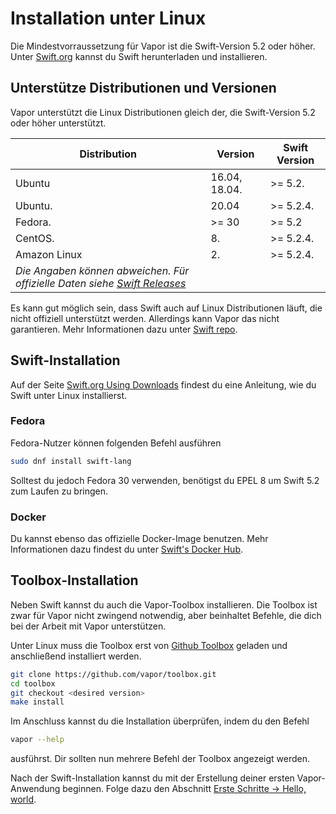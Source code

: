 # Installation unter Linux

Die Mindestvorraussetzung für Vapor ist die Swift-Version 5.2 oder höher. Unter [Swift.org](https://swift.org/download/) kannst du Swift herunterladen und installieren.

## Unterstütze Distributionen und Versionen

Vapor unterstützt die Linux Distributionen gleich der, die Swift-Version 5.2 oder höher unterstützt.

|Distribution|Version        |Swift Version|
|------------|---------------|-------------|
|Ubuntu      |16.04, 18.04.  |>= 5.2.      |
|Ubuntu.     |20.04          |>= 5.2.4.    |
|Fedora.     |>= 30          |>= 5.2       |
|CentOS.     |8.             |>= 5.2.4.    |
|Amazon Linux|2.             |>= 5.2.4.    |
|_Die Angaben können abweichen. Für offizielle Daten siehe [Swift Releases](https://swift.org/download/#releases)_|

Es kann gut möglich sein, dass Swift auch auf Linux Distributionen läuft, die nicht offiziell unterstützt werden. Allerdings kann Vapor das nicht garantieren. Mehr Informationen dazu unter [Swift repo](https://github.com/apple/swift#getting-started).

## Swift-Installation

Auf der Seite [Swift.org Using Downloads](https://swift.org/download/#using-downloads) findest du eine Anleitung, wie du Swift unter Linux installierst.

### Fedora

Fedora-Nutzer können folgenden Befehl ausführen

```sh
sudo dnf install swift-lang
```

Solltest du jedoch Fedora 30 verwenden, benötigst du EPEL 8 um Swift 5.2 zum Laufen zu bringen.

### Docker

Du kannst ebenso das offizielle Docker-Image benutzen. Mehr Informationen dazu findest du unter [Swift's Docker Hub](https://hub.docker.com/_/swift).

## Toolbox-Installation

Neben Swift kannst du auch die Vapor-Toolbox installieren. Die Toolbox ist zwar für Vapor nicht zwingend notwendig, aber beinhaltet Befehle, die dich bei der Arbeit mit Vapor unterstützen.

Unter Linux muss die Toolbox erst von [Github Toolbox](https://github.com/vapor/toolbox/releases) geladen und anschließend installiert werden.

```sh
git clone https://github.com/vapor/toolbox.git
cd toolbox
git checkout <desired version>
make install
```

Im Anschluss kannst du die Installation überprüfen, indem du den Befehl 

```sh
vapor --help
```

ausführst. Dir sollten nun mehrere Befehl der Toolbox angezeigt werden.

Nach der Swift-Installation kannst du mit der Erstellung deiner ersten Vapor-Anwendung beginnen. Folge dazu den Abschnitt [Erste Schritte &rarr; Hello, world](../hello-world.md).
